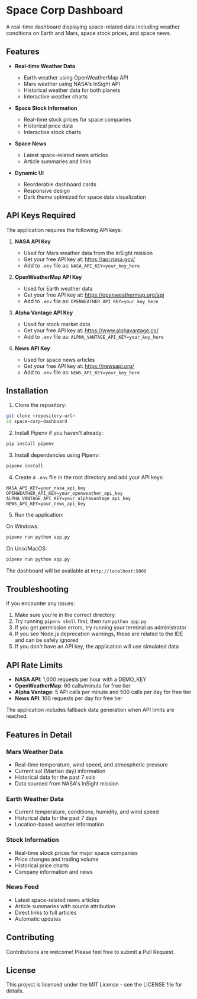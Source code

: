 # Space Corp Dashboard

A real-time dashboard displaying space-related data including weather conditions on Earth and Mars, space stock prices, and space news.

## Features

- **Real-time Weather Data**
  - Earth weather using OpenWeatherMap API
  - Mars weather using NASA's InSight API
  - Historical weather data for both planets
  - Interactive weather charts

- **Space Stock Information**
  - Real-time stock prices for space companies
  - Historical price data
  - Interactive stock charts

- **Space News**
  - Latest space-related news articles
  - Article summaries and links

- **Dynamic UI**
  - Reorderable dashboard cards
  - Responsive design
  - Dark theme optimized for space data visualization

## API Keys Required

The application requires the following API keys:

1. **NASA API Key**
   - Used for Mars weather data from the InSight mission
   - Get your free API key at: https://api.nasa.gov/
   - Add to `.env` file as: `NASA_API_KEY=your_key_here`

2. **OpenWeatherMap API Key**
   - Used for Earth weather data
   - Get your free API key at: https://openweathermap.org/api
   - Add to `.env` file as: `OPENWEATHER_API_KEY=your_key_here`

3. **Alpha Vantage API Key**
   - Used for stock market data
   - Get your free API key at: https://www.alphavantage.co/
   - Add to `.env` file as: `ALPHA_VANTAGE_API_KEY=your_key_here`

4. **News API Key**
   - Used for space news articles
   - Get your free API key at: https://newsapi.org/
   - Add to `.env` file as: `NEWS_API_KEY=your_key_here`

## Installation

1. Clone the repository:
```bash
git clone <repository-url>
cd space-corp-dashboard
```

2. Install Pipenv if you haven't already:
```bash
pip install pipenv
```

3. Install dependencies using Pipenv:
```bash
pipenv install
```

4. Create a `.env` file in the root directory and add your API keys:
```env
NASA_API_KEY=your_nasa_api_key
OPENWEATHER_API_KEY=your_openweather_api_key
ALPHA_VANTAGE_API_KEY=your_alphavantage_api_key
NEWS_API_KEY=your_news_api_key
```

5. Run the application:

On Windows:
```bash
pipenv run python app.py
```

On Unix/MacOS:
```bash
pipenv run python app.py
```

The dashboard will be available at `http://localhost:5000`

## Troubleshooting

If you encounter any issues:

1. Make sure you're in the correct directory
2. Try running `pipenv shell` first, then run `python app.py`
3. If you get permission errors, try running your terminal as administrator
4. If you see Node.js deprecation warnings, these are related to the IDE and can be safely ignored
5. If you don't have an API key, the application will use simulated data

## API Rate Limits

- **NASA API**: 1,000 requests per hour with a DEMO_KEY
- **OpenWeatherMap**: 60 calls/minute for free tier
- **Alpha Vantage**: 5 API calls per minute and 500 calls per day for free tier
- **News API**: 100 requests per day for free tier

The application includes fallback data generation when API limits are reached.

## Features in Detail

### Mars Weather Data
- Real-time temperature, wind speed, and atmospheric pressure
- Current sol (Martian day) information
- Historical data for the past 7 sols
- Data sourced from NASA's InSight mission

### Earth Weather Data
- Current temperature, conditions, humidity, and wind speed
- Historical data for the past 7 days
- Location-based weather information

### Stock Information
- Real-time stock prices for major space companies
- Price changes and trading volume
- Historical price charts
- Company information and news

### News Feed
- Latest space-related news articles
- Article summaries with source attribution
- Direct links to full articles
- Automatic updates

## Contributing

Contributions are welcome! Please feel free to submit a Pull Request.

## License

This project is licensed under the MIT License - see the LICENSE file for details. 